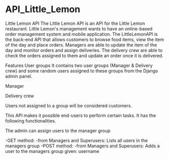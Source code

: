 # API_Little_Lemon
Little Lemon API
The Little Lemon API is an API for the Little Lemon restaurant. Little Lemon's management wants to have an online-based order management system and mobile application. The LittleLemonAPI is the back-end API that allows customers to browse food items, view the item of the day and place orders. Managers are able to update the item of the day and monitor orders and assign deliveries. The delivery crew are able to check the orders assigned to them and update an order once it is delivered.

Features
User groups It contains two user groups (Manager & Delivery crew) and some random users assigned to these groups from the Django admin panel.

Manager

Delivery crew

Users not assigned to a group will be considered customers.

This API makes it possible end-users to perform certain tasks. It has the following functionalities.

The admin can assign users to the manager group

-GET method:
    -from Managers and Superusers:
        Lists all users in the managers group
-POST method:
    -from Managers and Superusers:
        Adds a user to the managers group given:
            username
